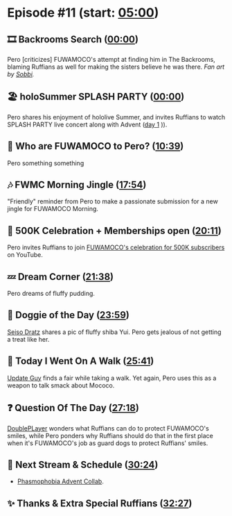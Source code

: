 # Episode #11 (start: [05:00](https://youtu.be/dZwzqM4UOME?t=05m00s))

## 🎞️ Backrooms Search ([00:00](https://youtu.be/dZwzqM4UOME?t=00m00s))

Pero [criticizes] FUWAMOCO's attempt at finding him in The Backrooms, blaming Ruffians as well for making the sisters believe he was there. *Fan art by [Sobbi](https://twitter.com/Sobbi11/status/1694922137092444539).*

## 🏖️ holoSummer SPLASH PARTY ([00:00](https://youtu.be/dZwzqM4UOME?t=00m00s))

Pero shares his enjoyment of hololive Summer, and invites Ruffians to watch SPLASH PARTY live concert along with Advent ([day 1](https://youtu.be/w5gAcmMcrGg) )).

## 💜 Who are FUWAMOCO to Pero? ([10:39](https://youtu.be/dZwzqM4UOME?t=10m39s))

Pero something something

## 🎶 FWMC Morning Jingle ([17:54](https://youtu.be/dZwzqM4UOME?t=17m54s))

"Friendly" reminder from Pero to make a passionate submission for a new jingle for FUWAMOCO Morning.

## 🎉 500K Celebration + Memberships open ([20:11](https://youtu.be/dZwzqM4UOME?t=20m11s))

Pero invites Ruffians to join [FUWAMOCO's celebration for 500K subscribers](https://youtu.be/6VOOkYsVnnw) on YouTube.

## 💤 Dream Corner ([21:38](https://youtu.be/dZwzqM4UOME?t=21m38s))

Pero dreams of fluffy pudding.

## 🐶 Doggie of the Day ([23:59](https://youtu.be/dZwzqM4UOME?t=23m59s))

[Seiso Dratz](https://twitter.com/Dratini95/status/1694496993370886453) shares a pic of fluffy shiba Yui. Pero gets jealous of not getting a treat like her.

## 🚶 Today I Went On A Walk ([25:41](https://youtu.be/dZwzqM4UOME?t=25m41s))

[Update Guy](https://twitter.com/UpdateGuyofm/status/1689429481256112128) finds a fair while taking a walk. Yet again, Pero uses this as a weapon to talk smack about Mococo.

## ❓ Question Of The Day ([27:18](https://youtu.be/dZwzqM4UOME?t=27m18s))

[DoublePLayer](https://twitter.com/DoublePLayerSA/status/1693509481026506811) wonders what Ruffians can do to protect FUWAMOCO's smiles, while Pero ponders why Ruffians should do that in the first place when it's FUWAMOCO's job as guard dogs to protect Ruffians' smiles.

## 📅 Next Stream & Schedule ([30:24](https://youtu.be/dZwzqM4UOME?t=30m24s))

* [Phasmophobia Advent Collab](https://youtu.be/aN7Wm38sWSc).

## ✨ Thanks & Extra Special Ruffians ([32:27](https://youtu.be/dZwzqM4UOME?t=32m27s))

